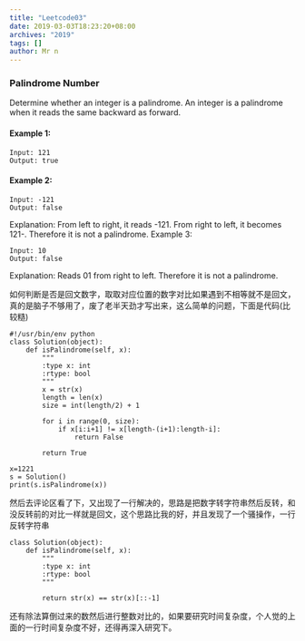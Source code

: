 ```yaml
---
title: "Leetcode03"
date: 2019-03-03T18:23:20+08:00
archives: "2019"
tags: []
author: Mr n
---
```


### Palindrome Number

Determine whether an integer is a palindrome. An integer is a palindrome when it reads the same backward as forward.

#### Example 1:
```
Input: 121
Output: true
```
#### Example 2:
```
Input: -121
Output: false
```
Explanation: From left to right, it reads -121. From right to left, it becomes 121-. Therefore it is not a palindrome.
Example 3:
```
Input: 10
Output: false
```
Explanation: Reads 01 from right to left. Therefore it is not a palindrome.

如何判断是否是回文数字，取取对应位置的数字对比如果遇到不相等就不是回文，真的是脑子不够用了，废了老半天劲才写出来，这么简单的问题，下面是代码(比较糙)
```
#!/usr/bin/env python
class Solution(object):
    def isPalindrome(self, x):
        """
        :type x: int
        :rtype: bool
        """
        x = str(x)
        length = len(x)
        size = int(length/2) + 1

        for i in range(0, size):
        	if x[i:i+1] != x[length-(i+1):length-i]:
        		return False

        return True

x=1221
s = Solution()
print(s.isPalindrome(x))
```
然后去评论区看了下，又出现了一行解决的，思路是把数字转字符串然后反转，和没反转前的对比一样就是回文，这个思路比我的好，并且发现了一个骚操作，一行反转字符串
```
class Solution(object):
    def isPalindrome(self, x):
        """
        :type x: int
        :rtype: bool
        """

        return str(x) == str(x)[::-1]

```
还有除法算倒过来的数然后进行整数对比的，如果要研究时间复杂度，个人觉的上面的一行时间复杂度不好，还得再深入研究下。